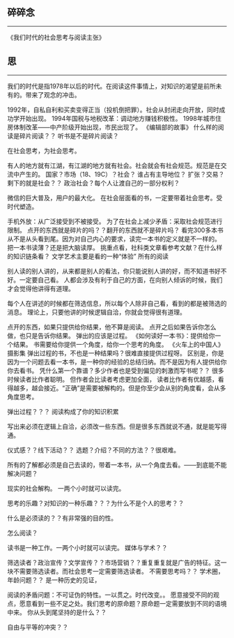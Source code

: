 ## 碎碎念
---

《我们时代的社会思考与阅读主张》

## 思
----

我们的时代是指1978年以后的时代。在阅读这件事情上，对知识的渴望是前所未有的。带来了观念的冲击。 

1992年，自私自利和买卖变得正当（投机倒把罪）。社会从封闭走向开放，同时成功学开始出现。
1994年国税与地税改革：调动地方赚钱积极性。
1998年城市住房体制改革——中产阶级开始出现，市民出现了。
《编辑部的故事》
什么样的阅读是碎片阅读？？
听书是不是碎片阅读？

在社会思考，为社会思考。

有人的地方就有江湖，有江湖的地方就有社会。社会就会有社会规范。规范是在交流中产生的。
国家？市场（18、19C）？社会？
谁占有主导地位？
扩张？交易？剩下的就是社会？？
政治社会？每个人让渡自己的一部分权利？

微信的巨大普及，用户的最大化。
在社会层面看的书，一定要带着社会思考。受时代塑造。

手机外放：从广泛接受到不被接受。
为了在社会上减少矛盾：采取社会规范进行限制。
点开的东西就是碎片的吗？？翻开的东西就不是碎片吗？
看完300多本书从不是从头看到尾。因为对自己内心的要求，读完一本书的定义就是不一样的。
把一本书读薄？还是把大脑读厚。
挑重点看，社科类文章看参考文献？在什么样的知识链条看？
文学艺术主要是看的一种“体验”
所有的阅读

别人读的别人讲的，从来都是别人的看法，你只能说别人讲的好，而不知道书好不好。一定要自己看。
人都会涉及有利于自己的方面，在向别人倾诉的时候，我们才会觉得他讲得有道理。

每个人在讲述的时候都在筛选信息，所以每个人除非自己看，看到的都是被筛选的消息。
理论上，只要他讲的时候逻辑自洽，你就会觉得很有道理。


点开的东西，如果只提供给你结果，他不算是阅读。
点开之后如果告诉你怎么做，也只是告诉你结果。
弹出的应该是过程。
《如何读好一本书》：提供给你一个结果。
书需要给你提供一个角度，给你一个思考的角度。
《火车上的中国人》摄影集
弹出过程的书，不也是一种结果吗？很难直接提供过程呀。
区别是，你是因为一个问题去看一本书，是一种你的经验的总结归纳。而不是因为有人提供给你你去看书。
凭什么第一个靠谱？多少作者也是受到偏见的刺激而写书呢？？
很多时候读者比作者聪明。
但作者会比读者考虑更加全面，
读者比作者有优越感，看得越多，越会接近。“正确”是需要被解构的。但是你至少会从别的角度看，会从多角度思考。

弹出过程？？？
阅读构成了你的知识积累

写出来必须在逻辑上自洽，必须改一些东西。但是很多东西就说不通，就是能写得通。

仪式感？？线下活动？？
选题？介绍？不同的方法？？很艰难。

所有的了解都必须是自己去读的，带着一本书，从一个角度去看。——到底能不能解决问题？

现实的社会解构。
一两个小时就可以读完。

思考的乐趣？对知识的一种乐趣？？？为什么不是个人的思考？？

什么是必须读的？？有非常强的目的性。

怎么阅读？

读书是一种工作。一两个小时就可以读完。
媒体与学术？？

筛选读者？政治宣传？文学宣传？？市场营销？？重复重复就是广告的特征。这一块不需要筛选读者。而社会思考一定需要筛选读者。
不需要思考吗？？
学术圈，年龄问题？？
是一种历史的见证，

阅读的矛盾问题：不可证伪的特性。一以贯之。时代改变。。
愿意接受不同的观点，愿意看到一些不足之处。我们思考的原命题？原命题一定需要放到不同的语境中来。
你从头到尾坚持的是什么？？

自由与平等的冲突？？
